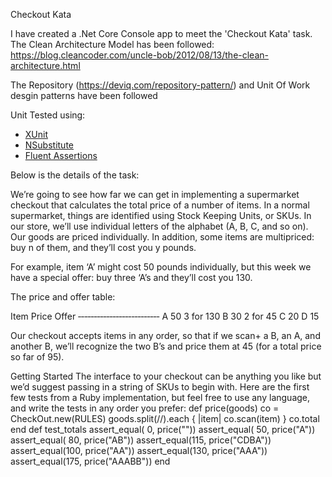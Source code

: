 Checkout Kata


I have created a .Net Core Console app to meet the 'Checkout Kata' task. 
The Clean Architecture Model has been followed: 
https://blog.cleancoder.com/uncle-bob/2012/08/13/the-clean-architecture.html 

The Repository (https://deviq.com/repository-pattern/) and Unit Of Work desgin patterns have been followed


Unit Tested using:
- [XUnit](https://xunit.github.io/)
- [NSubstitute](http://nsubstitute.github.io/)
- [Fluent Assertions](http://www.fluentassertions.com/)

Below is the details of the task:

We’re going to see how far we can get in implementing a supermarket checkout that calculates the total price of a number of items. 
In a normal supermarket, things are identified using Stock Keeping Units, or SKUs. In our store, we’ll use individual letters of the alphabet (A, B, C, and so on). 
Our goods are priced individually. In addition, some items are multipriced: buy n of them, and they’ll cost you y pounds. 

For example, item ‘A’ might cost 50 pounds individually, but this week we have a special offer: buy three ‘A’s and they’ll cost you 130. 

The price and offer table:

Item Price Offer
‐‐‐‐‐‐‐‐‐‐‐‐‐‐‐‐‐‐‐‐‐‐‐‐‐‐
A 50 3 for 130
B 30 2 for 45
C 20
D 15


Our checkout accepts items in any order, so that if we scan+ a B, an A, and another B, we’ll recognize the two B’s and price them at 45 (for a total price so far of 95).

Getting Started
The interface to your checkout can be anything you like but we’d suggest passing in a string of SKUs to begin with. 
Here are the first few tests from a Ruby implementation, but feel free to use any language, and write the tests in any order you prefer:
def price(goods)
co = CheckOut.new(RULES)
goods.split(//).each { |item| co.scan(item) }
co.total
end
def test_totals
assert_equal( 0, price(""))
assert_equal( 50, price("A"))
assert_equal( 80, price("AB"))
assert_equal(115, price("CDBA"))
assert_equal(100, price("AA"))
assert_equal(130, price("AAA"))
assert_equal(175, price("AAABB"))
end